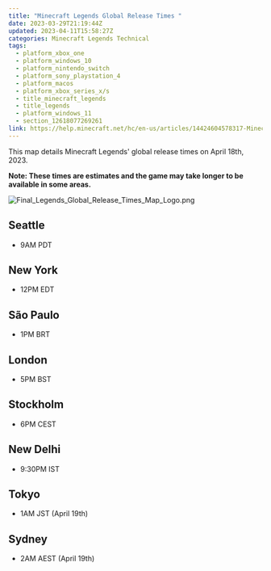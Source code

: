```yaml
---
title: "Minecraft Legends Global Release Times "
date: 2023-03-29T21:19:44Z
updated: 2023-04-11T15:58:27Z
categories: Minecraft Legends Technical
tags:
  - platform_xbox_one
  - platform_windows_10
  - platform_nintendo_switch
  - platform_sony_playstation_4
  - platform_macos
  - platform_xbox_series_x/s
  - title_minecraft_legends
  - title_legends
  - platform_windows_11
  - section_12618077269261
link: https://help.minecraft.net/hc/en-us/articles/14424604578317-Minecraft-Legends-Global-Release-Times-
---
```


This map details Minecraft Legends' global release times on April 18th, 2023. 

**Note: These times are estimates and the game may take longer to be available in some areas.**

![Final_Legends_Global_Release_Times_Map_Logo.png](https://minecrafthelp.zendesk.com/hc/article_attachments/14570839961485)

## Seattle

- 9AM PDT

## New York

- 12PM EDT

## São Paulo

- 1PM BRT

## London

- 5PM BST

## Stockholm

- 6PM CEST

## New Delhi

- 9:30PM IST

## Tokyo

- 1AM JST (April 19th)

## Sydney

- 2AM AEST (April 19th)
